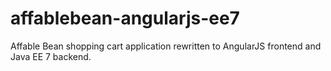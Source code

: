 affablebean-angularjs-ee7
=========================

Affable Bean shopping cart application rewritten to AngularJS frontend and Java EE 7 backend.
